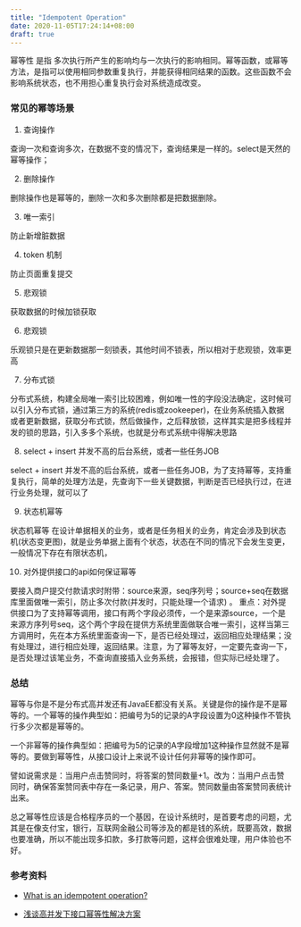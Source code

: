 ```yaml
---
title: "Idempotent Operation"
date: 2020-11-05T17:24:14+08:00
draft: true
---
```


幂等性 是指 多次执行所产生的影响均与一次执行的影响相同。幂等函数，或幂等方法，是指可以使用相同参数重复执行，并能获得相同结果的函数。这些函数不会影响系统状态，也不用担心重复执行会对系统造成改变。

### 常见的幂等场景

1. 查询操作

  查询一次和查询多次，在数据不变的情况下，查询结果是一样的。select是天然的幂等操作；

2. 删除操作

 删除操作也是幂等的，删除一次和多次删除都是把数据删除。

3. 唯一索引

  防止新增脏数据

4. token 机制

防止页面重复提交

5. 悲观锁

 获取数据的时候加锁获取

6. 悲观锁

乐观锁只是在更新数据那一刻锁表，其他时间不锁表，所以相对于悲观锁，效率更高

7. 分布式锁

分布式系统，构建全局唯一索引比较困难，例如唯一性的字段没法确定，这时候可以引入分布式锁，通过第三方的系统(redis或zookeeper)，在业务系统插入数据或者更新数据，获取分布式锁，然后做操作，之后释放锁，这样其实是把多线程并发的锁的思路，引入多多个系统，也就是分布式系统中得解决思路

8. select + insert 并发不高的后台系统，或者一些任务JOB

select + insert 并发不高的后台系统，或者一些任务JOB，为了支持幂等，支持重复执行，简单的处理方法是，先查询下一些关键数据，判断是否已经执行过，在进行业务处理，就可以了

9. 状态机幂等 

状态机幂等 在设计单据相关的业务，或者是任务相关的业务，肯定会涉及到状态机(状态变更图)，就是业务单据上面有个状态，状态在不同的情况下会发生变更，一般情况下存在有限状态机，

10. 对外提供接口的api如何保证幂等

要接入商户提交付款请求时附带：source来源，seq序列号；source+seq在数据库里面做唯一索引，防止多次付款(并发时，只能处理一个请求) 。 重点：对外提供接口为了支持幂等调用，接口有两个字段必须传，一个是来源source，一个是来源方序列号seq，这个两个字段在提供方系统里面做联合唯一索引，这样当第三方调用时，先在本方系统里面查询一下，是否已经处理过，返回相应处理结果；没有处理过，进行相应处理，返回结果。注意，为了幂等友好，一定要先查询一下，是否处理过该笔业务，不查询直接插入业务系统，会报错，但实际已经处理了。

### 总结

幂等与你是不是分布式高并发还有JavaEE都没有关系。关键是你的操作是不是幂等的。一个幂等的操作典型如：把编号为5的记录的A字段设置为0这种操作不管执行多少次都是幂等的。

一个非幂等的操作典型如：把编号为5的记录的A字段增加1这种操作显然就不是幂等的。要做到幂等性，从接口设计上来说不设计任何非幂等的操作即可。

譬如说需求是：当用户点击赞同时，将答案的赞同数量+1。改为：当用户点击赞同时，确保答案赞同表中存在一条记录，用户、答案。赞同数量由答案赞同表统计出来。

总之幂等性应该是合格程序员的一个基因，在设计系统时，是首要考虑的问题，尤其是在像支付宝，银行，互联网金融公司等涉及的都是钱的系统，既要高效，数据也要准确，所以不能出现多扣款，多打款等问题，这样会很难处理，用户体验也不好。


### 参考资料

- [What is an idempotent operation?](https://stackoverflow.com/questions/1077412/what-is-an-idempotent-operation#:~:text=Idempotence%20means%20that%20applying%20an,the%20result%20is%20still%20zero.)

- [浅谈高并发下接口幂等性解决方案](https://cloud.tencent.com/developer/article/1451052)
